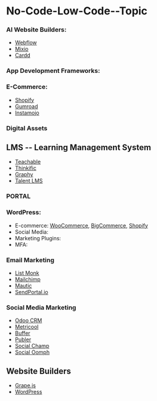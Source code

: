 # No-Code-Low-Code--Topic

### AI Website Builders:
- [Webflow](https://webflow.com)
- [Mixio](https://mixio.com)
- [Cardd](https://cardd.co)

### App Development Frameworks:

### E-Commerce:
- [Shopify](https://shopify.com)
- [Gumroad](https://gumroad.com)
- [Instamojo](https://instamojo.com)

### Digital Assets

## LMS  -- Learning Management System
- [Teachable](https://teachable.com)
- [Thinkific](https://thinkific.com)
- [Graphy](https://graphy.com)
- [Talent LMS](https://talentlms.com)

### PORTAL

### WordPress:
- E-commerce: [WooCommerce](https://woocommerce.com), [BigCommerce](https://bigcommerce.com), [Shopify](https://shopify.com)
- Social Media:
- Marketing Plugins:
- MFA:

### Email Marketing
- [List Monk](https://listmonk.app)
- [Mailchimp](https://mailchimp.com)
- [Mautic](https://mautic.org)
- [SendPortal.io](https://sendportal.io)

### Social Media Marketing
- [Odoo CRM](https://odoo.com)
- [Metricool](https://metricool.com)
- [Buffer](https://buffer.com)
- [Publer](https://publer.io)
- [Social Champ](https://socialchamp.io)
- [Social Oomph](https://socialoomph.com)

## Website Builders
- [Grape.js](https://grapesjs.com)
- [WordPress](https://wordpress.com)
